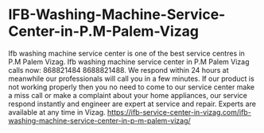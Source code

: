 # IFB-Washing-Machine-Service-Center-in-P.M-Palem-Vizag
 Ifb washing machine service center is one of the best service centres in P.M Palem Vizag. Ifb washing machine service center in P.M Palem Vizag calls now: 868821484 8688821488. We respond within 24 hours at meanwhile our professionals will call you in a few minutes. If our product is not working properly then you no need to come to our service center make a miss call or make a complaint about your home appliances, our service respond instantly and engineer are expert at service and repair. Experts are available at any time in Vizag.  https://ifb-service-center-in-vizag.com/ifb-washing-machine-service-center-in-p-m-palem-vizag/
